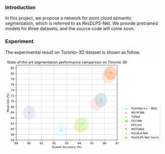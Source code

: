 ### Introduction
In this project, we propose a network for point cloud semantic segmentation, which is referred to as ResDLPS-Net. We provide pretrained models for three datasets, and the source code will come soon.

### Experiment
The experimental result on Toronto-3D dataset is shown as follow.

![](https://github.com/JMUDJ/ResDLPS-Net/blob/master/doc/images/mIoU.jpg?raw=true)